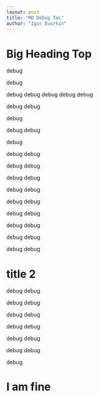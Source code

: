 ```yaml
---
layout: post
title: "MD Debug Toc"
author: "Igor Dvorkin"
---
```


<div id="debug-page-scroll-spy" class="nav-scroll-spy" style="position:fixed;offset-top:100px">
</div>

# Big Heading Top

debug

debug

debug
debug
debug
debug
debug

debug
debug

debug

debug
debug

debug

debug
debug

debug
debug

debug
debug

debug
debug

debug
debug

debug
debug

debug
debug

debug
debug

debug
debug

# title 2

debug
debug

debug
debug

debug
debug

debug
debug

debug
debug

debug
debug

debug

# I am fine
